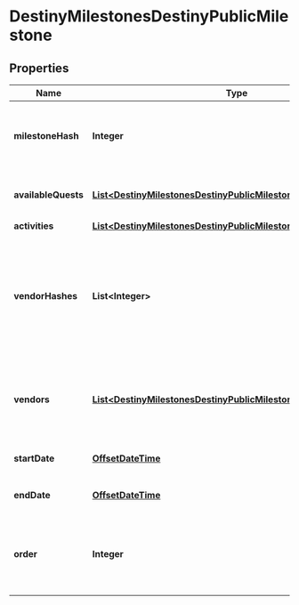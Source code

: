 
# DestinyMilestonesDestinyPublicMilestone

## Properties
Name | Type | Description | Notes
------------ | ------------- | ------------- | -------------
**milestoneHash** | **Integer** | The hash identifier for the milestone. Use it to look up the DestinyMilestoneDefinition for static data about the Milestone. |  [optional]
**availableQuests** | [**List&lt;DestinyMilestonesDestinyPublicMilestoneQuest&gt;**](DestinyMilestonesDestinyPublicMilestoneQuest.md) | A milestone not need have even a single quest, but if there are active quests they will be returned here. |  [optional]
**activities** | [**List&lt;DestinyMilestonesDestinyPublicMilestoneChallengeActivity&gt;**](DestinyMilestonesDestinyPublicMilestoneChallengeActivity.md) |  |  [optional]
**vendorHashes** | **List&lt;Integer&gt;** | Sometimes milestones - or activities active in milestones - will have relevant vendors. These are the vendors that are currently relevant.  Deprecated, already, for the sake of the new \&quot;vendors\&quot; property that has more data. What was I thinking. |  [optional]
**vendors** | [**List&lt;DestinyMilestonesDestinyPublicMilestoneVendor&gt;**](DestinyMilestonesDestinyPublicMilestoneVendor.md) | This is why we can&#39;t have nice things. This is the ordered list of vendors to be shown that relate to this milestone, potentially along with other interesting data. |  [optional]
**startDate** | [**OffsetDateTime**](OffsetDateTime.md) | If known, this is the date when the Milestone started/became active. |  [optional]
**endDate** | [**OffsetDateTime**](OffsetDateTime.md) | If known, this is the date when the Milestone will expire/recycle/end. |  [optional]
**order** | **Integer** | Used for ordering milestones in a display to match how we order them in BNet. May pull from static data, or possibly in the future from dynamic information. |  [optional]




